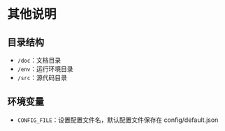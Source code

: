 # 其他说明

## 目录结构

- `/doc`：文档目录
- `/env`：运行环境目录
- `/src`：源代码目录

## 环境变量

- `CONFIG_FILE`：设置配置文件名，默认配置文件保存在 config/default.json

